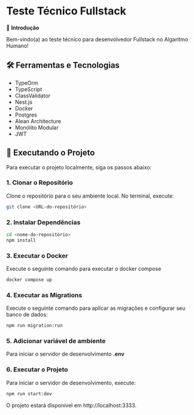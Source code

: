 # Teste Técnico Fullstack

👋 **Introdução**

Bem-vindo(a) ao teste técnico para desenvolvedor Fullstack no Algaritmo Humano!

## 🛠️ Ferramentas e Tecnologias

- TypeOrm
- TypeScript
- ClassValidator
- Nest.js
- Docker
- Postgres
- Alean Architecture
- Monólito Modular
- JWT

## 🚀 Executando o Projeto

Para executar o projeto localmente, siga os passos abaixo:

### 1. Clonar o Repositório

Clone o repositório para o seu ambiente local. No terminal, execute:

```bash
git clone <URL-do-repositório>
```

### 2. Instalar Dependências

```bash
cd <nome-do-repositório>
npm install
```

### 3. Executar o Docker
Execute o seguinte comando para executar o docker compose

```bash
docker compose up
```

### 4. Executar as Migrations
Execute o seguinte comando para aplicar as migrações e configurar seu banco de dados:

```bash
npm run migration:run
```

### 5. Adicionar variável de ambiente
Para iniciar o servidor de desenvolvimento **.env**


### 6. Executar o Projeto
Para iniciar o servidor de desenvolvimento, execute:

```bash
npm run start:dev
```

O projeto estará disponível em http://localhost:3333.
